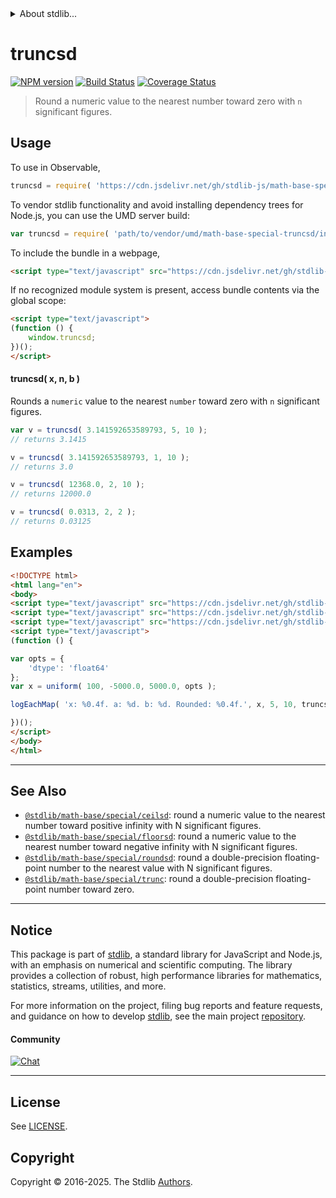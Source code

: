 <!--

@license Apache-2.0

Copyright (c) 2018 The Stdlib Authors.

Licensed under the Apache License, Version 2.0 (the "License");
you may not use this file except in compliance with the License.
You may obtain a copy of the License at

   http://www.apache.org/licenses/LICENSE-2.0

Unless required by applicable law or agreed to in writing, software
distributed under the License is distributed on an "AS IS" BASIS,
WITHOUT WARRANTIES OR CONDITIONS OF ANY KIND, either express or implied.
See the License for the specific language governing permissions and
limitations under the License.

-->


<details>
  <summary>
    About stdlib...
  </summary>
  <p>We believe in a future in which the web is a preferred environment for numerical computation. To help realize this future, we've built stdlib. stdlib is a standard library, with an emphasis on numerical and scientific computation, written in JavaScript (and C) for execution in browsers and in Node.js.</p>
  <p>The library is fully decomposable, being architected in such a way that you can swap out and mix and match APIs and functionality to cater to your exact preferences and use cases.</p>
  <p>When you use stdlib, you can be absolutely certain that you are using the most thorough, rigorous, well-written, studied, documented, tested, measured, and high-quality code out there.</p>
  <p>To join us in bringing numerical computing to the web, get started by checking us out on <a href="https://github.com/stdlib-js/stdlib">GitHub</a>, and please consider <a href="https://opencollective.com/stdlib">financially supporting stdlib</a>. We greatly appreciate your continued support!</p>
</details>

# truncsd

[![NPM version][npm-image]][npm-url] [![Build Status][test-image]][test-url] [![Coverage Status][coverage-image]][coverage-url] <!-- [![dependencies][dependencies-image]][dependencies-url] -->

> Round a numeric value to the nearest number toward zero with `n` significant figures.



<section class="usage">

## Usage

To use in Observable,

```javascript
truncsd = require( 'https://cdn.jsdelivr.net/gh/stdlib-js/math-base-special-truncsd@umd/browser.js' )
```

To vendor stdlib functionality and avoid installing dependency trees for Node.js, you can use the UMD server build:

```javascript
var truncsd = require( 'path/to/vendor/umd/math-base-special-truncsd/index.js' )
```

To include the bundle in a webpage,

```html
<script type="text/javascript" src="https://cdn.jsdelivr.net/gh/stdlib-js/math-base-special-truncsd@umd/browser.js"></script>
```

If no recognized module system is present, access bundle contents via the global scope:

```html
<script type="text/javascript">
(function () {
    window.truncsd;
})();
</script>
```

#### truncsd( x, n, b )

Rounds a `numeric` value to the nearest `number` toward zero with `n` significant figures.

```javascript
var v = truncsd( 3.141592653589793, 5, 10 );
// returns 3.1415

v = truncsd( 3.141592653589793, 1, 10 );
// returns 3.0

v = truncsd( 12368.0, 2, 10 );
// returns 12000.0

v = truncsd( 0.0313, 2, 2 );
// returns 0.03125
```

</section>

<!-- /.usage -->

<section class="notes">

</section>

<!-- /.notes -->

<section class="examples">

## Examples

<!-- eslint no-undef: "error" -->

```html
<!DOCTYPE html>
<html lang="en">
<body>
<script type="text/javascript" src="https://cdn.jsdelivr.net/gh/stdlib-js/random-array-uniform@umd/browser.js"></script>
<script type="text/javascript" src="https://cdn.jsdelivr.net/gh/stdlib-js/console-log-each-map@umd/browser.js"></script>
<script type="text/javascript" src="https://cdn.jsdelivr.net/gh/stdlib-js/math-base-special-truncsd@umd/browser.js"></script>
<script type="text/javascript">
(function () {

var opts = {
    'dtype': 'float64'
};
var x = uniform( 100, -5000.0, 5000.0, opts );

logEachMap( 'x: %0.4f. a: %d. b: %d. Rounded: %0.4f.', x, 5, 10, truncsd );

})();
</script>
</body>
</html>
```

</section>

<!-- /.examples -->

<!-- C interface documentation. -->



<!-- Section for related `stdlib` packages. Do not manually edit this section, as it is automatically populated. -->

<section class="related">

* * *

## See Also

-   <span class="package-name">[`@stdlib/math-base/special/ceilsd`][@stdlib/math/base/special/ceilsd]</span><span class="delimiter">: </span><span class="description">round a numeric value to the nearest number toward positive infinity with N significant figures.</span>
-   <span class="package-name">[`@stdlib/math-base/special/floorsd`][@stdlib/math/base/special/floorsd]</span><span class="delimiter">: </span><span class="description">round a numeric value to the nearest number toward negative infinity with N significant figures.</span>
-   <span class="package-name">[`@stdlib/math-base/special/roundsd`][@stdlib/math/base/special/roundsd]</span><span class="delimiter">: </span><span class="description">round a double-precision floating-point number to the nearest value with N significant figures.</span>
-   <span class="package-name">[`@stdlib/math-base/special/trunc`][@stdlib/math/base/special/trunc]</span><span class="delimiter">: </span><span class="description">round a double-precision floating-point number toward zero.</span>

</section>

<!-- /.related -->

<!-- Section for all links. Make sure to keep an empty line after the `section` element and another before the `/section` close. -->


<section class="main-repo" >

* * *

## Notice

This package is part of [stdlib][stdlib], a standard library for JavaScript and Node.js, with an emphasis on numerical and scientific computing. The library provides a collection of robust, high performance libraries for mathematics, statistics, streams, utilities, and more.

For more information on the project, filing bug reports and feature requests, and guidance on how to develop [stdlib][stdlib], see the main project [repository][stdlib].

#### Community

[![Chat][chat-image]][chat-url]

---

## License

See [LICENSE][stdlib-license].


## Copyright

Copyright &copy; 2016-2025. The Stdlib [Authors][stdlib-authors].

</section>

<!-- /.stdlib -->

<!-- Section for all links. Make sure to keep an empty line after the `section` element and another before the `/section` close. -->

<section class="links">

[npm-image]: http://img.shields.io/npm/v/@stdlib/math-base-special-truncsd.svg
[npm-url]: https://npmjs.org/package/@stdlib/math-base-special-truncsd

[test-image]: https://github.com/stdlib-js/math-base-special-truncsd/actions/workflows/test.yml/badge.svg?branch=main
[test-url]: https://github.com/stdlib-js/math-base-special-truncsd/actions/workflows/test.yml?query=branch:main

[coverage-image]: https://img.shields.io/codecov/c/github/stdlib-js/math-base-special-truncsd/main.svg
[coverage-url]: https://codecov.io/github/stdlib-js/math-base-special-truncsd?branch=main

<!--

[dependencies-image]: https://img.shields.io/david/stdlib-js/math-base-special-truncsd.svg
[dependencies-url]: https://david-dm.org/stdlib-js/math-base-special-truncsd/main

-->

[chat-image]: https://img.shields.io/gitter/room/stdlib-js/stdlib.svg
[chat-url]: https://app.gitter.im/#/room/#stdlib-js_stdlib:gitter.im

[stdlib]: https://github.com/stdlib-js/stdlib

[stdlib-authors]: https://github.com/stdlib-js/stdlib/graphs/contributors

[umd]: https://github.com/umdjs/umd
[es-module]: https://developer.mozilla.org/en-US/docs/Web/JavaScript/Guide/Modules

[deno-url]: https://github.com/stdlib-js/math-base-special-truncsd/tree/deno
[deno-readme]: https://github.com/stdlib-js/math-base-special-truncsd/blob/deno/README.md
[umd-url]: https://github.com/stdlib-js/math-base-special-truncsd/tree/umd
[umd-readme]: https://github.com/stdlib-js/math-base-special-truncsd/blob/umd/README.md
[esm-url]: https://github.com/stdlib-js/math-base-special-truncsd/tree/esm
[esm-readme]: https://github.com/stdlib-js/math-base-special-truncsd/blob/esm/README.md
[branches-url]: https://github.com/stdlib-js/math-base-special-truncsd/blob/main/branches.md

[stdlib-license]: https://raw.githubusercontent.com/stdlib-js/math-base-special-truncsd/main/LICENSE

<!-- <related-links> -->

[@stdlib/math/base/special/ceilsd]: https://github.com/stdlib-js/math-base-special-ceilsd/tree/umd

[@stdlib/math/base/special/floorsd]: https://github.com/stdlib-js/math-base-special-floorsd/tree/umd

[@stdlib/math/base/special/roundsd]: https://github.com/stdlib-js/math-base-special-roundsd/tree/umd

[@stdlib/math/base/special/trunc]: https://github.com/stdlib-js/math-base-special-trunc/tree/umd

<!-- </related-links> -->

</section>

<!-- /.links -->
